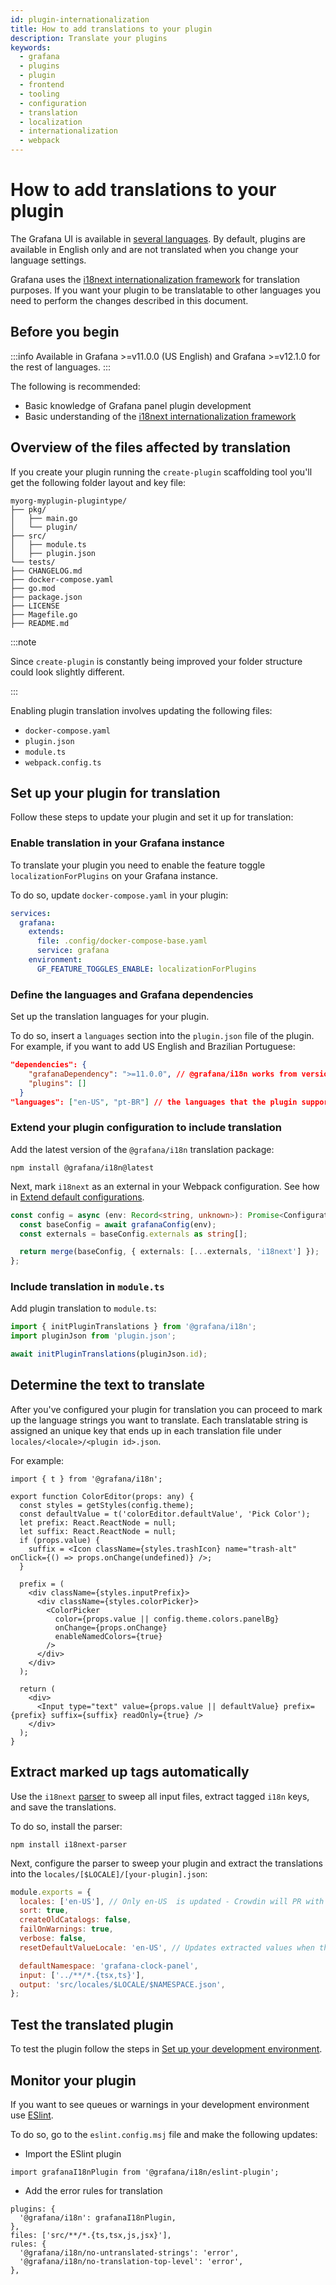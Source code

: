 ```yaml
---
id: plugin-internationalization
title: How to add translations to your plugin
description: Translate your plugins
keywords:
  - grafana
  - plugins
  - plugin
  - frontend
  - tooling
  - configuration
  - translation
  - localization
  - internationalization
  - webpack
---
```


# How to add translations to your plugin

The Grafana UI is available in [several languages](https://grafana.com/docs/grafana/latest/administration/organization-preferences/#change-grafana-language). By default, plugins are available in English only and are not translated when you change your language settings. 

Grafana uses the [i18next internationalization framework](https://www.i18next.com/) for translation purposes. If you want your plugin to be translatable to other languages you need to perform the changes described in this document.  

## Before you begin

:::info
Available in Grafana >=v11.0.0 (US English) and Grafana >=v12.1.0 for the rest of languages.
:::

The following is recommended:

* Basic knowledge of Grafana panel plugin development
* Basic understanding of the [i18next internationalization framework](https://www.i18next.com/)

## Overview of the files affected by translation

If you create your plugin running the `create-plugin` scaffolding tool you'll get the following folder layout and key file:

```
myorg-myplugin-plugintype/
├── pkg/
│   ├── main.go
│   └── plugin/
├── src/
│   ├── module.ts
│   ├── plugin.json
└── tests/
├── CHANGELOG.md
├── docker-compose.yaml
├── go.mod
├── package.json
├── LICENSE
├── Magefile.go
├── README.md
```

:::note

Since `create-plugin` is constantly being improved your folder structure could look slightly different.

:::

Enabling plugin translation involves updating the following files:

- `docker-compose.yaml` 
- `plugin.json`
- `module.ts`
- `webpack.config.ts`

## Set up your plugin for translation

Follow these steps to update your plugin and set it up for translation:

### Enable translation in your Grafana instance 

To translate your plugin you need to enable the feature toggle `localizationForPlugins` on your Grafana instance.

To do so, update `docker-compose.yaml` in your plugin:

```yaml title="docker-compose.yaml"
services:
  grafana:
    extends:
      file: .config/docker-compose-base.yaml
      service: grafana
    environment:
      GF_FEATURE_TOGGLES_ENABLE: localizationForPlugins
```

### Define the languages and Grafana dependencies

Set up the translation languages for your plugin. 

To do so, insert a `languages` section into the `plugin.json` file of the plugin. For example, if you want to add US English and Brazilian Portuguese:

```json title="plugin.json"
"dependencies": {
    "grafanaDependency": ">=11.0.0", // @grafana/i18n works from version 11.0.0 and higher for en-US translations 
    "plugins": []
  }
"languages": ["en-US", "pt-BR"] // the languages that the plugin supports
```

### Extend your plugin configuration to include translation

Add the latest version of the `@grafana/i18n` translation package:

```shell npm2yarn
npm install @grafana/i18n@latest
```

Next, mark `i18next` as an external in your Webpack configuration. See how in [Extend default configurations](https://grafana.com/developers/plugin-tools/how-to-guides/extend-configurations).

```ts title="webpack.config.ts"
const config = async (env: Record<string, unknown>): Promise<Configuration> => {
  const baseConfig = await grafanaConfig(env);
  const externals = baseConfig.externals as string[];

  return merge(baseConfig, { externals: [...externals, 'i18next'] });
};
```

### Include translation in `module.ts` 

Add plugin translation to `module.ts`: 

```ts title="module.ts"
import { initPluginTranslations } from '@grafana/i18n';
import pluginJson from 'plugin.json';

await initPluginTranslations(pluginJson.id);
```

## Determine the text to translate

After you've configured your plugin for translation you can proceed to mark up the language strings you want to translate. Each translatable string is assigned an unique key that ends up in each translation file under `locales/<locale>/<plugin id>.json`. 

For example:

```tsx title="ColorEditor.tsx"
import { t } from '@grafana/i18n';

export function ColorEditor(props: any) {
  const styles = getStyles(config.theme);
  const defaultValue = t('colorEditor.defaultValue', 'Pick Color');
  let prefix: React.ReactNode = null;
  let suffix: React.ReactNode = null;
  if (props.value) {
    suffix = <Icon className={styles.trashIcon} name="trash-alt" onClick={() => props.onChange(undefined)} />;
  }

  prefix = (
    <div className={styles.inputPrefix}>
      <div className={styles.colorPicker}>
        <ColorPicker
          color={props.value || config.theme.colors.panelBg}
          onChange={props.onChange}
          enableNamedColors={true}
        />
      </div>
    </div>
  );

  return (
    <div>
      <Input type="text" value={props.value || defaultValue} prefix={prefix} suffix={suffix} readOnly={true} />
    </div>
  );
}  
```

## Extract marked up tags automatically

Use the `i18next` [parser](https://github.com/i18next/i18next-parser#readme) to sweep all input files, extract tagged `i18n` keys, and save the translations. 

To do so, install the parser:

```shell npm2yarn
npm install i18next-parser
```

Next, configure the parser to sweep your plugin and extract the translations into the `locales/[$LOCALE]/[your-plugin].json`:

```cjs title="i18next-parser.config.csj"
module.exports = {
  locales: ['en-US'], // Only en-US  is updated - Crowdin will PR with other languages
  sort: true,
  createOldCatalogs: false,
  failOnWarnings: true,
  verbose: false,
  resetDefaultValueLocale: 'en-US', // Updates extracted values when they change in code

  defaultNamespace: 'grafana-clock-panel',
  input: ['../**/*.{tsx,ts}'],
  output: 'src/locales/$LOCALE/$NAMESPACE.json',
};
```

## Test the translated plugin 

To test the plugin follow the steps in [Set up your development environment](https://grafana.com/developers/plugin-tools/get-started/set-up-development-environment#docker-development-environment).

## Monitor your plugin 

If you want to see queues or warnings in your development environment use [ESlint](https://github.com/eslint/eslint).

To do so, go to the `eslint.config.msj` file and make the following updates:

- Import the ESlint plugin

```msj
import grafanaI18nPlugin from '@grafana/i18n/eslint-plugin';
```

- Add the error rules for translation

```msj
plugins: {
  '@grafana/i18n': grafanaI18nPlugin,
},
files: ['src/**/*.{ts,tsx,js,jsx}'],
rules: {
  '@grafana/i18n/no-untranslated-strings': 'error',
  '@grafana/i18n/no-translation-top-level': 'error',
},
```